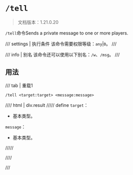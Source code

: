 # `/tell`

> 文档版本：1.21.0.20

`/tell`命令Sends a private message to one or more players.

/// settings | 执行条件
该命令需要权限等级：`any`|`0`。
///

/// info | 别名
该命令还可以使用以下别名：`/w`、`/msg`。
///

## 用法

/// tab | 重载1
```mcfunction
/tell <target:target> <message:message>
```

//// html | div.result
///// define
`target`：<!-- md:samp target -->

- 基本类型。

`message`：<!-- md:samp message -->

- 基本类型。


/////

////

///
